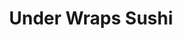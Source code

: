 ---
layout: place
title: "Under Wraps Sushi"
permalink: /utah/pleasant-grove/under-wraps-sushi.html
stateAbbr: UT
stateName: Utah
cityName: Pleasant Grove
seo:
  name: "Under Wraps Sushi"
  type: Restaurant
  links: http://underwrapssushi.com/
description: "Looking for sushi in Pleasant Grove, Utah? Check out Under Wraps Sushi for a delightful Japanese dining experience. Enjoy a variety of sushi and other dishes..."
place_id: ChIJCaEzQVODTYcRxdDBoSWgNLs
photos:
  - name: >-
      places/ChIJCaEzQVODTYcRxdDBoSWgNLs/photos/AeeoHcLrsmeZzK23PzBqQP7Do3S3swJVWuKAgQs5SMo_xe7YVtAnTeZrVp-q0xrAF9yVYteRXsNPvJJ1ZvQn5H2O0Wh-L0ijqsQ4T9M41BBCC5Dq8rMXSNsD3R4W53E8UdQc6873qD7p3XcbTjZEWE-g4SvqfLRNGsf6Z0bgtVz2UDoHVliToo69pg5Lxl0QL9lyV-SiyBZ-qVOWFnBaQ01VQx0kB-3qg5y3P-UScDxBPF_swUPebIq2qR4OGXTHocZT3b77HcQnX3iy9iHEq2kJsU2s6jjhwcp5KHnqsLvf9fTq7g
    widthPx: 3600
    heightPx: 2400
    authorAttributions:
      - displayName: Under Wraps Sushi
        uri: https://maps.google.com/maps/contrib/101688132249187223460
        photoUri: >-
          https://lh3.googleusercontent.com/a-/ALV-UjVjxAgTymQvvonDC5c39Wx6Ohw6rCPMnlCeyf2QMN2OpFBMLOE=s100-p-k-no-mo
    flagContentUri: >-
      https://www.google.com/local/imagery/report/?cb_client=maps_api_places.places_api&image_key=!1e10!2sAF1QipOFglW6lD0J2QLA_kZwcv_EVlysMP-8DZ2nJf5b&hl=en-US
    googleMapsUri: >-
      https://www.google.com/maps/place//data=!3m4!1e2!3m2!1sAF1QipOFglW6lD0J2QLA_kZwcv_EVlysMP-8DZ2nJf5b!2e10!4m2!3m1!1s0x874d83534133a109:0xbb34a025a1c1d0c5
  - name: >-
      places/ChIJCaEzQVODTYcRxdDBoSWgNLs/photos/AeeoHcIC13qGuWmtrnwGK57jkbe0JMBjMSYSEHRdM5f6DpsqJWoq4si9liDo2UL5ZcubRLzhCXCKnD1IHdgyioD2BgqiZwTm8NYiVqup4uOCGVQoG5jheDFVYhcoldnEzcJFUfAN8ctrpPiUG6cFPnHfVJk7X7fT0S-P8upeJ3COyzY1W1PmX-neZxf2gVldTSAxnFb7oQ35irxvp1apnecvIgaAfDNxdOZOOeDbXVq9hxgQzfZHBSKrXdI_8xX_nbLevg2NgSP599REPc_XT48lV8mV6iU3jqDXQ9pyE5PhsRKg2Z_R0DcE4uznL_LWIYRlK07b8g0gbRvi1EIbHJeq4rU0drnm_COPJw1g_kWsyIVgkDGhawo8MgMLtTqa7tPIKd7fJjnzBLMmJOAjrT1ZytNpa92Wa3EuYmnoQN4BmX1UV6gg
    widthPx: 4800
    heightPx: 3600
    authorAttributions:
      - displayName: L.Z.K. 22
        uri: https://maps.google.com/maps/contrib/106755766296036312122
        photoUri: >-
          https://lh3.googleusercontent.com/a-/ALV-UjUguvUNmJYQFFdAZRUT6qvEwMVnbcOuiYjXqseAHcrRoqBxe5ds=s100-p-k-no-mo
    flagContentUri: >-
      https://www.google.com/local/imagery/report/?cb_client=maps_api_places.places_api&image_key=!1e10!2sCIHM0ogKEICAgMDIs97j7gE&hl=en-US
    googleMapsUri: >-
      https://www.google.com/maps/place//data=!3m4!1e2!3m2!1sCIHM0ogKEICAgMDIs97j7gE!2e10!4m2!3m1!1s0x874d83534133a109:0xbb34a025a1c1d0c5
  - name: >-
      places/ChIJCaEzQVODTYcRxdDBoSWgNLs/photos/AeeoHcKvXfkdQyYcZt2hgFXBw9LdWlfk8ohoj4paB0EQeh6UlI0OBMP-BcgXD7srJTB-g1C6l40SCU2KgoYtTKKNfSeHgwupwE-012srkgmWpnTtgco3dPsP-WUAsZqpd6nY8B8a_8v-FBhfYlb01W52le3JvuSJJb6eVOD_p35AJmWZ4SGZRxqZGenhx0RaTIDUdXgyiyd2rxP8OQloIH0wsX3843IBwC6A03-sq7_cMPrN5BweKM3gDwvz_kjqO48SFUmTfczmWOWx0lR1nXoQWtaVTG8HXOS2PObAgKVeBXIuJDb1ybOVIDF7ZML3Oonm8-CRt55uYpdldvI70KDbFoP1-G0Qiqo6QMkmClhq0BfAhsi_PA-ZBreFRLwD2oiY8lPcNJILY-WBIvNxrClLmr8M90NWj40YF8_KcUpMBgA-EqLJ
    widthPx: 3024
    heightPx: 4032
    authorAttributions:
      - displayName: Ken LeMay
        uri: https://maps.google.com/maps/contrib/108193482422168676996
        photoUri: >-
          https://lh3.googleusercontent.com/a-/ALV-UjU6BbLAbyom9RVV_MimDYRS_ZomE-T9wf0T7I6S4ldHcgrWp8OY=s100-p-k-no-mo
    flagContentUri: >-
      https://www.google.com/local/imagery/report/?cb_client=maps_api_places.places_api&image_key=!1e10!2sCIHM0ogKEICAgICvwPah3wE&hl=en-US
    googleMapsUri: >-
      https://www.google.com/maps/place//data=!3m4!1e2!3m2!1sCIHM0ogKEICAgICvwPah3wE!2e10!4m2!3m1!1s0x874d83534133a109:0xbb34a025a1c1d0c5
  - name: >-
      places/ChIJCaEzQVODTYcRxdDBoSWgNLs/photos/AeeoHcK4ychTTqJUzD8SCTjruUPpHDd7rV6A4CfMY1MyV6mSKea0q9yKdsVq1a-BWM1Rsr8sU1JYMW76tWWCQipCZBDyVlqEST49MEj80fLDfWDYSqQBuT4sJBXxEtcRVU9uzjJQ-O3dus5S0fgET6ECOdDQrsTAY1o8DoXpGnyTFsDrJHk8MvrS58FDn6v5hRj_aIDYt86EBi93_Wd4NIOklaZGVlGhTGDo4L9NOjW_fXUgfAZ6VAiQzpBnd6O2LRW948aL_ncQ3dN7eQGQrha8JX1Q_8ISxuYJHHJcgqRd46bt79Rr0bqQ0Ey8B5siF4NkARajd0GzAnQDf0bm0pM7vSdEN2R1xAdQtVTrOa5OMNPUaAFiVeGUXaRrQjq8cwR-riR0XdcoHaf9Q958cFAAWnUMIpqJ2cYzHNUUdPriRbknLi4
    widthPx: 4032
    heightPx: 3024
    authorAttributions:
      - displayName: Kekai Alaimo
        uri: https://maps.google.com/maps/contrib/107891778863557905987
        photoUri: >-
          https://lh3.googleusercontent.com/a/ACg8ocLkg1VD6nk5s5QF3NPSmvtfzgBYMJtdIb6cUcgwaxG-iW8u6g=s100-p-k-no-mo
    flagContentUri: >-
      https://www.google.com/local/imagery/report/?cb_client=maps_api_places.places_api&image_key=!1e10!2sCIHM0ogKEICAgIDTt8DMhwE&hl=en-US
    googleMapsUri: >-
      https://www.google.com/maps/place//data=!3m4!1e2!3m2!1sCIHM0ogKEICAgIDTt8DMhwE!2e10!4m2!3m1!1s0x874d83534133a109:0xbb34a025a1c1d0c5
  - name: >-
      places/ChIJCaEzQVODTYcRxdDBoSWgNLs/photos/AeeoHcK14SemkdCfZ9wJiVsua1K0akIKyiBWi0RKKSJ9dZ_h9lJZGl8ttpFSDAy-ZzSdpt2azmk22-fziBNGsOIL2sW3nKvz4pKcNUbjLf1u5PZLwQQQKyQ92dY00_i9T3kufk9e8fVfH8y62hSbMZTGPLGvTrYyYSfffJSzPichKSciPKb5Df5B7_ht7yOAlQ9Nrvd7u2HTJtWr4dL5HCfYFeaX66_PSJ7G70I6WwSh9PVObjGQmp6CUQWOKWUD6JYyqtyzlDdkVHcu9L3xiGy53ZOIi1aV2n908sAVe1-gjFGtYt2HO1b0JqfkhWGhffwreDMxmQE_fFo8jpD8tP2S2G73ckod3ZFF4r3Ut_98sgE-wBO2NUShGOubhCzNrnBSUIFfzWm1Qwcfn4Wx_m2rXfAP6Z8uhgz9CclfFb2BdWpOvLw
    widthPx: 3024
    heightPx: 4032
    authorAttributions:
      - displayName: Brendon King
        uri: https://maps.google.com/maps/contrib/101306866614966573605
        photoUri: >-
          https://lh3.googleusercontent.com/a-/ALV-UjXwa9SEelv5jri9VU_uXcbLwsnoJ020oIikksKJ--Xi1s9AvDcNeQ=s100-p-k-no-mo
    flagContentUri: >-
      https://www.google.com/local/imagery/report/?cb_client=maps_api_places.places_api&image_key=!1e10!2sCIHM0ogKEICAgICDmOjO6AE&hl=en-US
    googleMapsUri: >-
      https://www.google.com/maps/place//data=!3m4!1e2!3m2!1sCIHM0ogKEICAgICDmOjO6AE!2e10!4m2!3m1!1s0x874d83534133a109:0xbb34a025a1c1d0c5
  - name: >-
      places/ChIJCaEzQVODTYcRxdDBoSWgNLs/photos/AeeoHcIaQiNbemlk38H7OeC95PJgL9y100RKG6gGkg4xuoHCZ2A6UfxEZFoBygYUDnu_KrI_hTWB-j9kK__S6yRQNys7rhqHadbmGrC9qiV7f27O3KsGaG7lEiJCX4Zbblu7EHQn8MlridPcvjpmjvPShGP87PSNKwMYoGsz5HmT0QNBQeR1Wj68HYbfkyFOYU9-G1LP7WVZXQYU6WaxFalfC4c9gjQUBR96PJ4uWIaDHp0lCpzxn-ArEURN0IvKqmSXUmyFdxRUwrmvhmtwULIjLL_n9CKUv9rV0z8jd6IQy02Gdjuqj24vXguNo83-jTJC8LjpX7RmkE1xd82WZ5EgLBzr9Amw784D4l7qbAsGNs38tKUEMf3BS6fbvRvEqb02Df4N28KkfZgq3UE5v9-l9GcWq0SPJp0cRiEZP_M0Gkjdtw2w
    widthPx: 4032
    heightPx: 3024
    authorAttributions:
      - displayName: Taylor Klemm
        uri: https://maps.google.com/maps/contrib/110601413748001071623
        photoUri: >-
          https://lh3.googleusercontent.com/a-/ALV-UjXEMOmkVhkHaQD4gcFdAJtzzvZTT51vVGug39Z74eaycwou-yyDaw=s100-p-k-no-mo
    flagContentUri: >-
      https://www.google.com/local/imagery/report/?cb_client=maps_api_places.places_api&image_key=!1e10!2sCIHM0ogKEICAgICr9rzRpwE&hl=en-US
    googleMapsUri: >-
      https://www.google.com/maps/place//data=!3m4!1e2!3m2!1sCIHM0ogKEICAgICr9rzRpwE!2e10!4m2!3m1!1s0x874d83534133a109:0xbb34a025a1c1d0c5
  - name: >-
      places/ChIJCaEzQVODTYcRxdDBoSWgNLs/photos/AeeoHcIAtWXalgqiSNM9Ay8oGZ2vSMCiBXqMzLKV-X5NfxuLtrm0LKPr-R01JxpcqH8MkFm11xTwjoI5THQvRxtfU6NAirZ_yqsv6vTJp6iI6pMXJ67dEIFiyMfdcd2UVVPrxZUVVE3nsOOYlc8XDS8OukB42ButMr6xiFUP425WROY8Vr8mpPRlwbewjvyOLqXdAVvrXu9GwQP-9qbm4UaFLjtfdHQOQfj8FixnzJjEfaFb97GhB_nhOt_m-1UPj_hirXCJFcbsqMRlRnLO7H53cCTNOKy-yPdRRmqR8YFFOjLnYcOG1HmcpFE_te_xkd_sRWsNVdAbn3vNu8X7-jjy_e_fbm90e2_MDX5pv0C3QSAQjST8CM6GZdFdVcmQ_kDJIhvYhpU8Dsbw-grdRK8Hy87t-MWySDGsWPVZcH1jjS8Imlrn
    widthPx: 3024
    heightPx: 4032
    authorAttributions:
      - displayName: Giovanna Rodriguez
        uri: https://maps.google.com/maps/contrib/110705333955058969711
        photoUri: >-
          https://lh3.googleusercontent.com/a-/ALV-UjWqq64bCr9d3XclwWSe10HGCwjSrTmu7uo3DfEltiXXFD-HdjOJ=s100-p-k-no-mo
    flagContentUri: >-
      https://www.google.com/local/imagery/report/?cb_client=maps_api_places.places_api&image_key=!1e10!2sCIHM0ogKEICAgICThfnvugE&hl=en-US
    googleMapsUri: >-
      https://www.google.com/maps/place//data=!3m4!1e2!3m2!1sCIHM0ogKEICAgICThfnvugE!2e10!4m2!3m1!1s0x874d83534133a109:0xbb34a025a1c1d0c5
  - name: >-
      places/ChIJCaEzQVODTYcRxdDBoSWgNLs/photos/AeeoHcJrxm9rLr0ZDvhQ5VmORJtGZYY1TRdq2bJXmJ9cjIUSEvHkUH60Q9mOxH1qLwDeCegXMSURXAjGk_lKkIOF2TycTEo2t9jv7ewXgCqX27RZLhWPl1WlDC-I527iJ1oe16MVhTEQ90VDKFB52YaaBQkfPEdzTLZ6NCkdrVxyONKZUh0gPF9LKaFk7KVxRHw4XWfBQEboixdzy4l83Bl8XcHjiKZZDFUMYQbBkWrd0YfObyeQNSZxdpz7R6GCWwOexylYfzr9ZajeIkJIjGClkUJhHQ_X2N4TPSv6DN2aB7tStuCJFxI7jBuFX6WUoCURvzo9tRAS_uLDRBOD_ixrzRzjZ8NRqbBqJcUbhzi2NnLy46lCqoKH0ht7-8Ij82G6IeJtI1ugO5uYxLoHg-W0MS22b12qVo3DSCb86qSZS9OHMa7m
    widthPx: 3024
    heightPx: 3024
    authorAttributions:
      - displayName: Chris Hartung
        uri: https://maps.google.com/maps/contrib/101196962493526569865
        photoUri: >-
          https://lh3.googleusercontent.com/a-/ALV-UjUX8J8LRTtYk4KZJUBb1eCbctvkGH0OhPcQsNt4KZo55qFYbuV2=s100-p-k-no-mo
    flagContentUri: >-
      https://www.google.com/local/imagery/report/?cb_client=maps_api_places.places_api&image_key=!1e10!2sCIHM0ogKEICAgIDB3IDl7AE&hl=en-US
    googleMapsUri: >-
      https://www.google.com/maps/place//data=!3m4!1e2!3m2!1sCIHM0ogKEICAgIDB3IDl7AE!2e10!4m2!3m1!1s0x874d83534133a109:0xbb34a025a1c1d0c5
  - name: >-
      places/ChIJCaEzQVODTYcRxdDBoSWgNLs/photos/AeeoHcJdi7RTC82OFJuXWUo2pdhYAiYeiJ-WjMsePo7pD2sI685SbugQPAri0cdhdC2EpRojdzwFgoLOjVxi9Wm-U6oZ0ETF0rtJVuV2vjILPgBff08kcxfquNzMqRJBNU9iuJnYUYQRoxmiPUkb5JrvWh43IbSSSuEIA1iakhulISN9EGOm5JzGjvl7RxIHaVRHL6bxK0Pcr64RY5kEgY1oF6w74RFgLEIISAH5AHPIskGDcK0aRhj7eNoXXmKj3oBxYqvr4rySuF1arX6hRXx2sahRYuA-RiRY-1_jl6EAG02C4F-p3XSluQEHQ-ypjF77-JyEpmPjI-jnx-yUpEYdJnhMInC486pLY7YyaEQLJoTZDdnmpOu3lU4rbqcn8ohVQS4iSZePeikhazsfkNdoZROn4AnNgXLovT16JBvnDPKS-yA
    widthPx: 3000
    heightPx: 4000
    authorAttributions:
      - displayName: Liz Phelon
        uri: https://maps.google.com/maps/contrib/103707958400814827337
        photoUri: >-
          https://lh3.googleusercontent.com/a-/ALV-UjU8KzjjDvtrr8Zk-HDlRU7r25BeBG1yh77qyPhLYY_zWi-eqDAp=s100-p-k-no-mo
    flagContentUri: >-
      https://www.google.com/local/imagery/report/?cb_client=maps_api_places.places_api&image_key=!1e10!2sCIHM0ogKEICAgICXtcnxqwE&hl=en-US
    googleMapsUri: >-
      https://www.google.com/maps/place//data=!3m4!1e2!3m2!1sCIHM0ogKEICAgICXtcnxqwE!2e10!4m2!3m1!1s0x874d83534133a109:0xbb34a025a1c1d0c5
  - name: >-
      places/ChIJCaEzQVODTYcRxdDBoSWgNLs/photos/AeeoHcKAFjQVUadgwXCijbmLfpZqWUbnyT631IFnGnH2O6Bvo-TS4aOy_pM_pR-nQdgiBJwHFnUeC7qQF6cWLQSQue2vBQpXcDGD61JufWooaku7s1YNgVz6LRhwgavLGgwbV9kBE0GoR-cFUFWpkCckDY3DSL_wslpJ0VNvJIZIY0bTTrLVpsZm7-mp8Lz-DH0TbaiFip_GTWkNE5q_qRiGn5fZXaHJgB0OtaJYqDMfw2So8v5XJIKfYTx2G2t5uyWAyJT_oKrMkxLeNkECaa2sv_nHmisqXj7PvxD8a2G7aRMfoA
    widthPx: 360
    heightPx: 640
    authorAttributions:
      - displayName: Under Wraps Sushi
        uri: https://maps.google.com/maps/contrib/101688132249187223460
        photoUri: >-
          https://lh3.googleusercontent.com/a-/ALV-UjVjxAgTymQvvonDC5c39Wx6Ohw6rCPMnlCeyf2QMN2OpFBMLOE=s100-p-k-no-mo
    flagContentUri: >-
      https://www.google.com/local/imagery/report/?cb_client=maps_api_places.places_api&image_key=!1e10!2sAF1QipMptyhxzAll0bp5-wgFXovdMlNQxZgbR1ypGFh2&hl=en-US
    googleMapsUri: >-
      https://www.google.com/maps/place//data=!3m4!1e2!3m2!1sAF1QipMptyhxzAll0bp5-wgFXovdMlNQxZgbR1ypGFh2!2e10!4m2!3m1!1s0x874d83534133a109:0xbb34a025a1c1d0c5
address: 1043 S Valley Grove Way Suite F, Pleasant Grove, UT 84062, USA
street: 1043 S Valley Grove Way Suite F
city: Pleasant Grove
state: UT
zip: '84062'
country: USA
neighborhood: null
latitude: '40.351960'
longitude: '-111.764685'
accessibility_options:
  wheelchairAccessibleParking: true
  wheelchairAccessibleEntrance: true
  wheelchairAccessibleRestroom: true
  wheelchairAccessibleSeating: true
business_status: OPERATIONAL
name: Under Wraps Sushi
google_maps_links:
  directionsUri: >-
    https://www.google.com/maps/dir//''/data=!4m7!4m6!1m1!4e2!1m2!1m1!1s0x874d83534133a109:0xbb34a025a1c1d0c5!3e0
  placeUri: https://maps.google.com/?cid=13489582867369545925
  writeAReviewUri: >-
    https://www.google.com/maps/place//data=!4m3!3m2!1s0x874d83534133a109:0xbb34a025a1c1d0c5!12e1
  reviewsUri: >-
    https://www.google.com/maps/place//data=!4m4!3m3!1s0x874d83534133a109:0xbb34a025a1c1d0c5!9m1!1b1
  photosUri: >-
    https://www.google.com/maps/place//data=!4m3!3m2!1s0x874d83534133a109:0xbb34a025a1c1d0c5!10e5
primary_type: Sushi Restaurant
opening_hours:
  regular: null
  current: null
secondary_opening_hours:
  regular:
    weekdayDescriptions: null
    type: null
  current:
    weekdayDescriptions: null
    type: null
phone: (801) 854-5070
price_level: null
price_range: $20 &ndash; $30
rating: '4.7'
rating_count: 502
website: http://underwrapssushi.com/
reviews: null
parking_options: null
payment_options: null
allow_dogs: null
curbside_pickup: null
delivery: null
dine_in: null
good_for_children: null
good_for_groups: null
good_for_sports: null
live_music: null
menu_for_children: null
outdoor_seating: null
reservable: null
restroom: null
serves_beer: null
serves_breakfast: null
serves_brunch: null
serves_cocktails: null
serves_coffee: null
serves_dinner: null
serves_dessert: null
serves_lunch: null
serves_vegetarian_food: null
serves_wine: null
takeout: null
summary: null

---